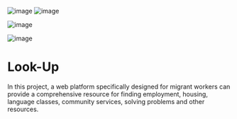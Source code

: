 

![image](https://github.com/Abdulwasiv/Look-Up/assets/113840728/787faa2e-96de-4e2d-a99c-0c099a37a2a0)
![image](https://github.com/Abdulwasiv/Look-Up/assets/113840728/bed805a3-2ce6-4cb2-9192-4d02154fb2aa)


![image](https://github.com/Abdulwasiv/Look-Up/assets/113840728/4134f03f-9e85-489d-b658-a2e9ad03ccc8)

![image](https://github.com/Abdulwasiv/Look-Up/assets/113840728/f4c7e785-daa1-4701-bcdc-00c0699197b8)






# Look-Up
In this project, a web platform specifically designed for migrant workers can provide a comprehensive resource for finding employment, housing, language classes, community services, solving problems and other resources.
